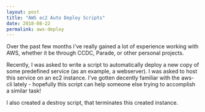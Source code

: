 ```yaml
---
layout: post
title: "AWS ec2 Auto Deploy Scripts"
date: 2018-08-22
permalink: aws-deploy
---
```


Over the past few months i've really gained a lot of experience working with
AWS, whether it be through CCDC, Parade, or other personal projects.

Recently, I was asked to write a script to automatically deploy a new copy
of some predefined service (as an example, a webserver). I was asked to host
this service on an ec2 instance. I've gotten decently familiar with the aws-cli
lately - hopefully this script can help someone else trying to accomplish
a similar task!

<script src="https://gist.github.com/joshspicer/39fd9aa423aca17ef0703b60416920b0.js"></script>

I also created a destroy script, that terminates this created instance.

<script src="https://gist.github.com/joshspicer/db1fcec8988afd36a320062570eca219.js"></script>
